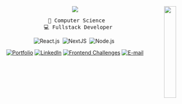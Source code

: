 <div align="center">
<img src="https://i.pinimg.com/736x/96/bd/31/96bd31d2b45fb45a378824f297c6e68e.jpg" width="25%" align="right" />
  
<img src="https://readme-typing-svg.demolab.com?font=Fira+Code&pause=10000&color=white&width=435&center=true&vCenter=true&lines=Hi!+I'm+Daniel"/>
</br>

<pre>
  💼 Computer Science 
  💻 Fullstack Developer
</pre>


![React.js](https://img.shields.io/badge/-ReactJs-7ED2FD?logo=react&logoColor=white&style=for-the-badge&color=0D1117)&nbsp;
![NextJS](https://img.shields.io/badge/-NextJS-0D1117?style=for-the-badge&logo=next.js&labelColor=0D1117)&nbsp;
![Node.js](https://img.shields.io/badge/-Node.js-0D1117?style=for-the-badge&logo=node.js&labelColor=0D1117)&nbsp;





[![Portfolio](https://img.shields.io/badge/Portfolio-4271bd.svg?logo=vercel&logoColor=white)](https://www.danielmunier.com.br) 
[![LinkedIn](https://custom-icon-badges.demolab.com/badge/LinkedIn-0A66C2?logo=linkedin-white&logoColor=fff)](https://www.linkedin.com/in/daniel-munier)
[![Frontend Challenges](https://img.shields.io/badge/Frontend_Mentor-446078?style=flat&logo=frontendmentor)](https://www.frontendmentor.io/profile/danielmunier)
[![E-mail](https://img.shields.io/badge/Email-idanielmunier@gmail.com-pink)](mailto:idanielmunier@email.com)



